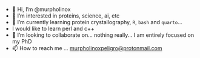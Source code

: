- 👋 Hi, I’m @murpholinox 
- 👀 I’m interested in proteins, science, ai, etc
- 🌱 I’m currently learning protein crystallography, `R`, `bash` and `quarto`... 
- I would like to learn perl and c++
- 💞️ I’m looking to collaborate on... nothing really... I am entirely focused on my PhD
- 📫 How to reach me ... murpholinoxpeligro@protonmail.com

<!---
murpholinox/murpholinox is a ✨ special ✨ repository because its `README.md` (this file) appears on your GitHub profile.
You can click the Preview link to take a look at your changes.
--->

